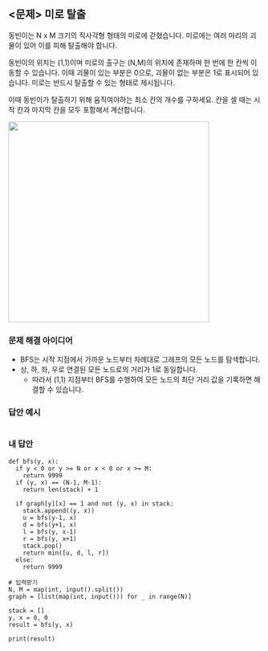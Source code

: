 ## <문제> 미로 탈출
동빈이는 N x M 크기의 직사각형 형태의 미로에 갇혔습니다. 미로에는 여러 마리의 괴물이 있어 이를 피해 
탈출해야 합니다. 

동빈이의 위치는 (1,1)이며 미로의 출구는 (N,M)의 위치에 존재하며 한 번에 한 칸씩 이동할 수 있습니다. 
이때 괴물이 있는 부분은 0으로, 괴물이 없는 부분은 1로 표시되어 있습니다. 미로는 반드시 탈출할 수 있는 
형태로 제시됩니다.

이때 동빈이가 탈출하기 위해 움직여야하는 최소 칸의 개수를 구하세요. 칸을 셀 때는 시작 칸과 마지막 칸을 
모두 포함해서 계산합니다.

<img src=https://user-images.githubusercontent.com/62216628/161423148-d6bed67f-80e1-42d8-afce-3aae6dc8194c.png width=400px></img>

### 문제 해결 아이디어
- BFS는 시작 지점에서 가까운 노드부터 차례대로 그래프의 모든 노드를 탐색합니다.
- 상, 하, 좌, 우로 연결된 모든 노드로의 거리가 1로 동일합니다.
  - 따라서 (1,1) 지점부터 BFS를 수행하여 모든 노드의 최단 거리 값을 기록하면 해결할 수 있습니다.

### 답안 예시
```

```

### 내 답안
```
def bfs(y, x):
  if y < 0 or y >= N or x < 0 or x >= M:
    return 9999
  if (y, x) == (N-1, M-1):
    return len(stack) + 1

  if graph[y][x] == 1 and not (y, x) in stack:
    stack.append((y, x))
    u = bfs(y-1, x)
    d = bfs(y+1, x)
    l = bfs(y, x-1)
    r = bfs(y, x+1)
    stack.pop()
    return min([u, d, l, r])
  else:
    return 9999

# 입력받기
N, M = map(int, input().split())
graph = [list(map(int, input())) for _ in range(N)]

stack = []
y, x = 0, 0
result = bfs(y, x)

print(result)
```

